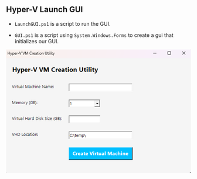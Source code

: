 ## Hyper-V Launch GUI

- ` LaunchGUI.ps1 ` is a script to run the GUI.

- ` GUI.ps1 ` is a script using  ` System.Windows.Forms ` to create a gui that initializes our GUI.

![image](https://github.com/Sieep-Coding/hyper-v-gui/blob/main/image.png)
